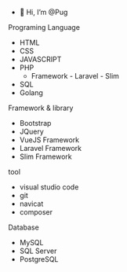 - 👋 Hi, I’m @Pug

Programing Language
  -  HTML 
  -  CSS
  -  JAVASCRIPT
  -  PHP
      - Framework
            - Laravel
            - Slim                
  -  SQL
  -  Golang       
  
Framework & library
  -  Bootstrap
  -  JQuery
  -  VueJS Framework
  -  Laravel Framework
  -  Slim Framework

tool
  -  visual studio code
  -  git
  -  navicat
  -  composer

Database
  - MySQL
  - SQL Server
  - PostgreSQL
  
<!---
Pugpaprika21/Pugpaprika21 is a ✨ special ✨ repository because its `README.md` (this file) appears on your GitHub profile.
You can click the Preview link to take a look at your changes.
--->
